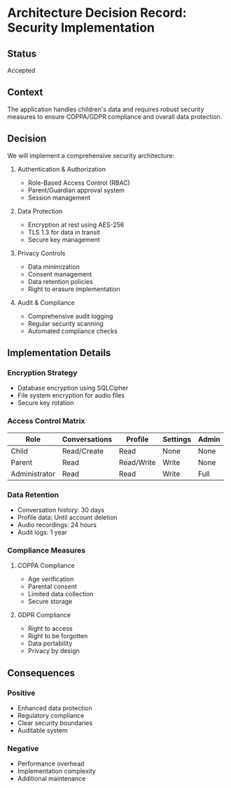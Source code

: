 # Architecture Decision Record: Security Implementation

## Status
Accepted

## Context
The application handles children's data and requires robust security measures to ensure COPPA/GDPR compliance and overall data protection.

## Decision
We will implement a comprehensive security architecture:

1. Authentication & Authorization
   - Role-Based Access Control (RBAC)
   - Parent/Guardian approval system
   - Session management

2. Data Protection
   - Encryption at rest using AES-256
   - TLS 1.3 for data in transit
   - Secure key management

3. Privacy Controls
   - Data minimization
   - Consent management
   - Data retention policies
   - Right to erasure implementation

4. Audit & Compliance
   - Comprehensive audit logging
   - Regular security scanning
   - Automated compliance checks

## Implementation Details

### Encryption Strategy
- Database encryption using SQLCipher
- File system encryption for audio files
- Secure key rotation

### Access Control Matrix
| Role          | Conversations | Profile | Settings | Admin |
|---------------|--------------|---------|----------|-------|
| Child         | Read/Create  | Read    | None     | None  |
| Parent        | Read        | Read/Write| Write   | None  |
| Administrator | Read        | Read     | Write    | Full  |

### Data Retention
- Conversation history: 30 days
- Profile data: Until account deletion
- Audio recordings: 24 hours
- Audit logs: 1 year

### Compliance Measures
1. COPPA Compliance
   - Age verification
   - Parental consent
   - Limited data collection
   - Secure storage

2. GDPR Compliance
   - Right to access
   - Right to be forgotten
   - Data portability
   - Privacy by design

## Consequences
### Positive
- Enhanced data protection
- Regulatory compliance
- Clear security boundaries
- Auditable system

### Negative
- Performance overhead
- Implementation complexity
- Additional maintenance
